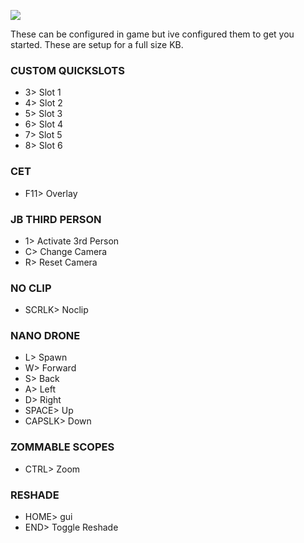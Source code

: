 ![](https://s12.gifyu.com/images/Keybinds.png)

These can be configured in game but ive configured them to get you started. These are setup for a full size KB.

###  CUSTOM QUICKSLOTS

- 3> Slot 1 
- 4> Slot 2
- 5>  Slot 3
- 6>  Slot 4
- 7>  Slot 5
- 8>  Slot 6


### CET 

- F11>  Overlay


### JB THIRD PERSON

- 1>  Activate 3rd Person
- C>  Change Camera
- R>  Reset Camera


### NO CLIP

- SCRLK> Noclip


### NANO DRONE

- L> Spawn
- W> Forward
- S> Back
- A> Left
- D> Right
- SPACE> Up
- CAPSLK> Down


### ZOMMABLE SCOPES

- CTRL> Zoom


### RESHADE

- HOME>  gui
- END> Toggle Reshade
